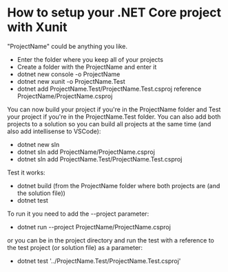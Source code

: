 # How to setup your .NET Core project with Xunit

"ProjectName" could be anything you like.

* Enter the folder where you keep all of your projects
* Create a folder with the ProjectName and enter it
* dotnet new console -o ProjectName
* dotnet new xunit -o ProjectName.Test
* dotnet add ProjectName.Test/ProjectName.Test.csproj reference ProjectName/ProjectName.csproj

You can now build your project if you're in the ProjectName folder and Test your project if you're in the ProjectName.Test folder.
You can also add both projects to a solution so you can build all projects at the same time (and also add intellisense to VSCode):

* dotnet new sln
* dotnet sln add ProjectName/ProjectName.csproj
* dotnet sln add ProjectName.Test/ProjectName.Test.csproj

Test it works:

* dotnet build (from the ProjectName folder where both projects are (and the solution file))
* dotnet test

To run it you need to add the --project parameter:

* dotnet run --project ProjectName/ProjectName.csproj

or you can be in the project directory and run the test with a reference to the test project (or solution file) as a parameter:

* dotnet test '../ProjectName.Test/ProjectName.Test.csproj'